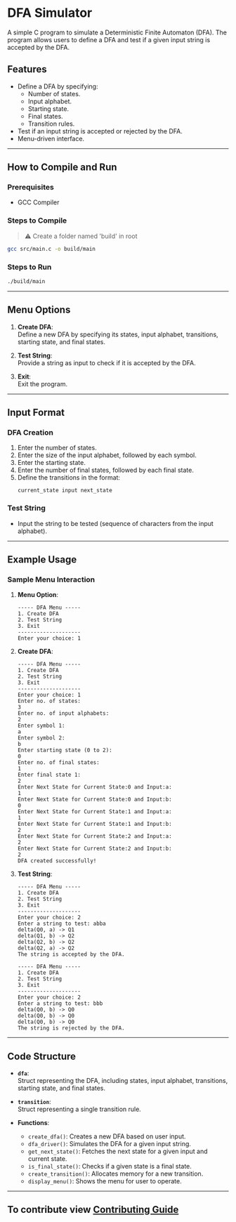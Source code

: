 # DFA Simulator

A simple C program to simulate a Deterministic Finite Automaton (DFA). The program allows users to define a DFA and test if a given input string is accepted by the DFA.

## Features
- Define a DFA by specifying:
  - Number of states.
  - Input alphabet.
  - Starting state.
  - Final states.
  - Transition rules.
- Test if an input string is accepted or rejected by the DFA.
- Menu-driven interface.

---

## How to Compile and Run

### Prerequisites
- GCC Compiler

### Steps to Compile
> ⚠️ Create a folder named 'build' in root

```bash
gcc src/main.c -o build/main
```

### Steps to Run
```bash
./build/main
```

---

## Menu Options

1. **Create DFA**:  
   Define a new DFA by specifying its states, input alphabet, transitions, starting state, and final states.

2. **Test String**:  
   Provide a string as input to check if it is accepted by the DFA.

3. **Exit**:  
   Exit the program.

---

## Input Format

### DFA Creation
1. Enter the number of states.
2. Enter the size of the input alphabet, followed by each symbol.
3. Enter the starting state.
4. Enter the number of final states, followed by each final state.
5. Define the transitions in the format:  
   ```
   current_state input next_state
   ```

### Test String
- Input the string to be tested (sequence of characters from the input alphabet).

---

## Example Usage

### Sample Menu Interaction
1. **Menu Option**:  
   ```
   ----- DFA Menu -----
   1. Create DFA
   2. Test String
   3. Exit
   --------------------
   Enter your choice: 1
   ```

2. **Create DFA**:  
   ```
   ----- DFA Menu -----
   1. Create DFA
   2. Test String
   3. Exit
   --------------------
   Enter your choice: 1
   Enter no. of states:
   3
   Enter no. of input alphabets:
   2
   Enter symbol 1:
   a
   Enter symbol 2:
   b
   Enter starting state (0 to 2):
   0
   Enter no. of final states:
   1
   Enter final state 1:
   2
   Enter Next State for Current State:0 and Input:a:
   1
   Enter Next State for Current State:0 and Input:b:
   0
   Enter Next State for Current State:1 and Input:a:
   1
   Enter Next State for Current State:1 and Input:b:
   2
   Enter Next State for Current State:2 and Input:a:
   2
   Enter Next State for Current State:2 and Input:b:
   2
   DFA created successfully!
   ```

3. **Test String**:  
   ```
   ----- DFA Menu -----
   1. Create DFA
   2. Test String
   3. Exit
   --------------------
   Enter your choice: 2
   Enter a string to test: abba
   delta(Q0, a) -> Q1
   delta(Q1, b) -> Q2
   delta(Q2, b) -> Q2
   delta(Q2, a) -> Q2
   The string is accepted by the DFA.

   ----- DFA Menu -----
   1. Create DFA
   2. Test String
   3. Exit
   --------------------
   Enter your choice: 2
   Enter a string to test: bbb
   delta(Q0, b) -> Q0
   delta(Q0, b) -> Q0
   delta(Q0, b) -> Q0
   The string is rejected by the DFA.
   ```

---

## Code Structure

- **`dfa`**:  
  Struct representing the DFA, including states, input alphabet, transitions, starting state, and final states.

- **`transition`**:  
  Struct representing a single transition rule.

- **Functions**:
  - `create_dfa()`: Creates a new DFA based on user input.
  - `dfa_driver()`: Simulates the DFA for a given input string.
  - `get_next_state()`: Fetches the next state for a given input and current state.
  - `is_final_state()`: Checks if a given state is a final state.
  - `create_transition()`: Allocates memory for a new transition.
  - `display_menu()`: Shows the menu for user to operate.
---
## To contribute view [Contributing Guide](Contributing.md)